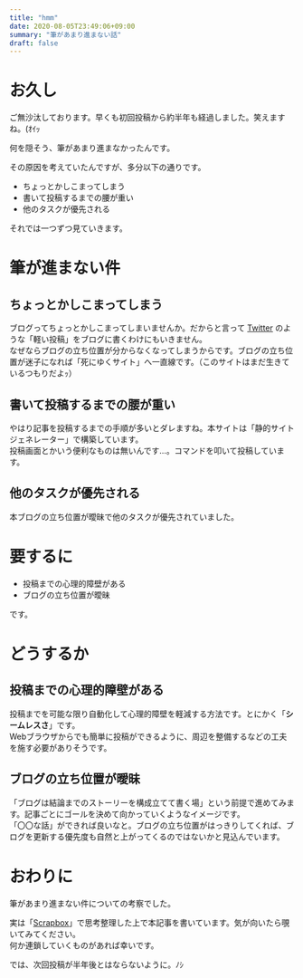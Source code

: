 ```yaml
---
title: "hmm"
date: 2020-08-05T23:49:06+09:00
summary: "筆があまり進まない話"
draft: false
---
```

# お久し
ご無沙汰しております。早くも初回投稿から約半年も経過しました。笑えますね。(ｵｲｯ  

何を隠そう、筆があまり進まなかったんです。

その原因を考えていたんですが、多分以下の通りです。
* ちょっとかしこまってしまう
* 書いて投稿するまでの腰が重い
* 他のタスクが優先される

それでは一つずつ見ていきます。

# 筆が進まない件
## ちょっとかしこまってしまう
ブログってちょっとかしこまってしまいませんか。だからと言って [Twitter](https://twitter.com) のような「軽い投稿」をブログに書くわけにもいきません。  
なぜならブログの立ち位置が分からなくなってしまうからです。ブログの立ち位置が迷子になれば「死にゆくサイト」へ一直線です。（このサイトはまだ生きているつもりだよｯ）

## 書いて投稿するまでの腰が重い
やはり記事を投稿するまでの手順が多いとダレますね。本サイトは「静的サイトジェネレーター」で構築しています。  
投稿画面とかいう便利なものは無いんです...。コマンドを叩いて投稿しています。

## 他のタスクが優先される
本ブログの立ち位置が曖昧で他のタスクが優先されていました。

# 要するに
- 投稿までの心理的障壁がある
- ブログの立ち位置が曖昧

です。

# どうするか
## 投稿までの心理的障壁がある
投稿までを可能な限り自動化して心理的障壁を軽減する方法です。とにかく「**シームレスさ**」です。  
Webブラウザからでも簡単に投稿ができるように、周辺を整備するなどの工夫を施す必要がありそうです。

## ブログの立ち位置が曖昧
「ブログは結論までのストーリーを構成立てて書く場」という前提で進めてみます。記事ごとにゴールを決めて向かっていくようなイメージです。  
「〇〇な話」ができれば良いなと。ブログの立ち位置がはっきりしてくれば、ブログを更新する優先度も自然と上がってくるのではないかと見込んでいます。

# おわりに
筆があまり進まない件についての考察でした。  

実は「[Scrapbox](https://scrapbox.io/suna-64354306/Scrapbox)」で思考整理した上で本記事を書いています。気が向いたら覗いてみてください。  
何か連鎖していくものがあれば幸いです。  

では、次回投稿が半年後とはならないように。ﾉｼ
